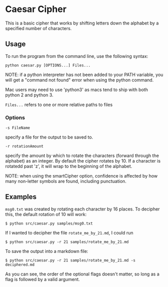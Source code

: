 # Caesar Cipher
This is a basic cipher that works by shifting letters down the alphabet by a specified number of characters.

## Usage
To run the program from the command line, use the following syntax:
```
python caesar.py [OPTIONS...] Files... 
```

NOTE: if a python interpreter has not been added to your PATH variable, you will get a "command not found" error when using the python command. 

Mac users may need to use 'python3' as macs tend to ship with both python 2 and python 3.

`Files...` refers to one or more relative paths to files

### Options
```
-s FileName
```
specify a file for the output to be saved to.
```
-r rotationAmount
```
specify the amount by which to rotate the characters (forward through the alphabet) as an integer. By
default the cipher rotates by 10. If a character is rotatedd past 'z', it will wrap to the beginning of the alphabet.

NOTE: when using the smartCipher option, confidence is affected by how many non-letter symbols are found, including punctuation.

## Examples
`msg0.txt` was created by rotating each character by 16 places. To decipher this, the default rotation of 10 will work:
```
$ python src/caesar.py samples/msg0.txt
```

If I wanted to decipher the file `rotate_me_by_21.md`, I could run
```
$ python src/caesar.py -r 21 samples/rotate_me_by_21.md
```
To save the output into a markdown file:
```
$ python src/caesar.py -r 21 samples/rotate_me_by_21.md -s deciphered.md
```
As you can see, the order of the optional flags doesn't matter, so long as a flag is followed by a valid argument.

